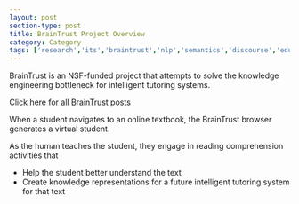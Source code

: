 ```yaml
---
layout: post
section-type: post
title: BrainTrust Project Overview
category: Category
tags: ['research','its','braintrust','nlp','semantics','discourse','education','agents','project-overviews']
---
```

BrainTrust is an NSF-funded project that attempts to solve the knowledge engineering bottleneck for intelligent tutoring systems.

[Click here for all BrainTrust posts]({{site.baseurl}}/tags/braintrust.html)

When a student navigates to an online textbook, the BrainTrust browser generates a virtual student.

As the human teaches the student, they engage in reading comprehension activities that

- Help the student better understand the text
- Create knowledge representations for a future intelligent tutoring system for that text

